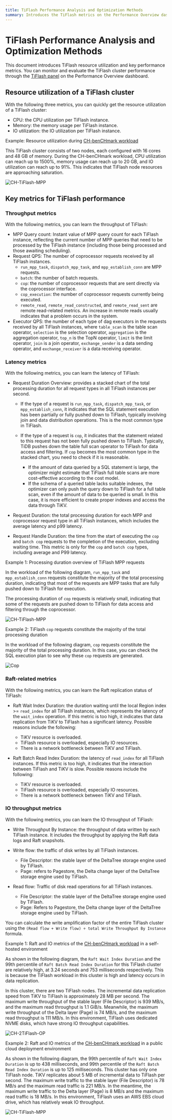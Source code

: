 ```yaml
---
title: TiFlash Performance Analysis and Optimization Methods
summary: Introduces the TiFlash metrics on the Performance Overview dashboard to help you better understand and monitor TiFlash workloads.
---
```


# TiFlash Performance Analysis and Optimization Methods

This document introduces TiFlash resource utilization and key performance metrics. You can monitor and evaluate the TiFlash cluster performance through the [TiFlash panel](/grafana-performance-overview-dashboard.md#tiflash) on the Performance Overview dashboard.

## Resource utilization of a TiFlash cluster

With the following three metrics, you can quickly get the resource utilization of a TiFlash cluster:

- CPU: the CPU utilization per TiFlash instance.
- Memory: the memory usage per TiFlash instance.
- IO utilization: the IO utilization per TiFlash instance.

Example: Resource utilization during [CH-benCHmark workload](/benchmark/benchmark-tidb-using-ch.md)

This TiFlash cluster consists of two nodes, each configured with 16 cores and 48 GB of memory. During the CH-benCHmark workload, CPU utilization can reach up to 1500%, memory usage can reach up to 20 GB, and IO utilization can reach up to 91%. This indicates that TiFlash node resources are approaching saturation.

![CH-TiFlash-MPP](/media/performance/tiflash/ch-2tiflash-op.png)

## Key metrics for TiFlash performance

### Throughput metrics

With the following metrics, you can learn the throughput of TiFlash:

- MPP Query count: Instant value of MPP query count for each TiFlash instance, reflecting the current number of MPP queries that need to be processed by the TiFlash instance (including those being processed and those awaiting scheduling).
- Request QPS: The number of coprocessor requests received by all TiFlash instances.
    - `run_mpp_task`, `dispatch_mpp_task`, and `mpp_establish_conn` are MPP requests.
    - `batch`: the number of batch requests.
    - `cop`: the number of coprocessor requests that are sent directly via the coprocessor interface.
    - `cop_execution`: the number of coprocessor requests currently being executed.
    - `remote_read`, `remote_read_constructed`, and `remote_read_sent` are remote read-related metrics. An increase in remote reads usually indicates that a problem occurs in the system.
- Executor QPS: the number of each type of dag executors in the requests received by all TiFlash instances, where `table_scan` is the table scan operator, `selection` is the selection operator, `aggregation` is the aggregation operator, `top_n` is the TopN operator, `limit` is the limit operator, `join` is a join operator, `exchange_sender` is a data sending operator, and `exchange_receiver` is a data receiving operator.

### Latency metrics

With the following metrics, you can learn the latency of TiFlash:

- Request Duration Overview: provides a stacked chart of the total processing duration for all request types in all TiFlash instances per second.

    - If the type of a request is `run_mpp_task`, `dispatch_mpp_task`, or `mpp_establish_conn`, it indicates that the SQL statement execution has been partially or fully pushed down to TiFlash, typically involving join and data distribution operations. This is the most common type in TiFlash.
    - If the type of a request is `cop`, it indicates that the statement related to this request has not been fully pushed down to TiFlash. Typically, TiDB pushes down the table full scan operator to TiFlash for data access and filtering. If `cop` becomes the most common type in the stacked chart, you need to check if it is reasonable.

        - If the amount of data queried by a SQL statement is large, the optimizer might estimate that TiFlash full table scans are more cost-effective according to the cost model.
        - If the schema of a queried table lacks suitable indexes, the optimizer can only push the query down to TiFlash for a full table scan, even if the amount of data to be queried is small. In this case, it is more efficient to create proper indexes and access the data through TiKV.

- Request Duration: the total processing duration for each MPP and coprocessor request type in all TiFlash instances, which includes the average latency and p99 latency.
- Request Handle Duration: the time from the start of executing the `cop` and `batch cop` requests to the completion of the execution, excluding waiting time. This metric is only for the `cop` and `batch cop` types, including average and P99 latency.

Example 1: Processing duration overview of TiFlash MPP requests

In the workload of the following diagram, `run_mpp_task` and `mpp_establish_conn` requests constitute the majority of the total processing duration, indicating that most of the requests are MPP tasks that are fully pushed down to TiFlash for execution.

The processing duration of `cop` requests is relatively small, indicating that some of the requests are pushed down to TiFlash for data access and filtering through the coprocessor.

![CH-TiFlash-MPP](/media/performance/tiflash/ch-2tiflash-op.png)

Example 2: TiFlash `cop` requests constitute the majority of the total processing duration

In the workload of the following diagram, `cop` requests constitute the majority of the total processing duration. In this case, you can check the SQL execution plan to see why these `cop` requests are generated.

![Cop](/media/performance/tiflash/tiflash_request_duration_by_type.png)

### Raft-related metrics

With the following metrics, you can learn the Raft replication status of TiFlash:

- Raft Wait Index Duration: the duration waiting until the local Region index >= `read_index` for all TiFlash instances, which represents the latency of the `wait_index` operation. If this metric is too high, it indicates that data replication from TiKV to TiFlash has a significant latency. Possible reasons include the following:

    - TiKV resource is overloaded.
    - TiFlash resource is overloaded, especially IO resources.
    - There is a network bottleneck between TiKV and TiFlash.

- Raft Batch Read Index Duration: the latency of `read_index` for all TiFlash instances. If this metric is too high, it indicates that the interaction between TiFlash and TiKV is slow. Possible reasons include the following:

    - TiKV resource is overloaded.
    - TiFlash resource is overloaded, especially IO resources.
    - There is a network bottleneck between TiKV and TiFlash.

### IO throughput metrics

With the following metrics, you can learn the IO throughput of TiFlash:

- Write Throughput By Instance: the throughput of data written by each TiFlash instance. It includes the throughput by applying the Raft data logs and Raft snapshots.
- Write flow: the traffic of disk writes by all TiFlash instances.

    - File Descriptor: the stable layer of the DeltaTree storage engine used by TiFlash.
    - Page: refers to Pagestore, the Delta change layer of the DeltaTree storage engine used by TiFlash.

- Read flow: Traffic of disk read operations for all TiFlash instances.

    - File Descriptor: the stable layer of the DeltaTree storage engine used by TiFlash.
    - Page: Refers to Pagestore, the Delta change layer of the DeltaTree storage engine used by TiFlash.

You can calculate the write amplification factor of the entire TiFlash cluster using the `(Read flow + Write flow) ÷ total Write Throughput By Instance` formula.

Example 1: Raft and IO metrics of the [CH-benCHmark workload](/benchmark/benchmark-tidb-using-ch.md) in a self-hosted environment

As shown in the following diagram, the `Raft Wait Index Duration` and the 99th percentile of `Raft Batch Read Index Duration` for this TiFlash cluster are relatively high, at 3.24 seconds and 753 milliseconds respectively. This is because the TiFlash workload in this cluster is high and latency occurs in data replication.

In this cluster, there are two TiFlash nodes. The incremental data replication speed from TiKV to TiFlash is approximately 28 MB per second. The maximum write throughput of the stable layer (File Descriptor) is 939 MB/s, and the maximum read throughput is 1.1 GiB/s. Meanwhile, the maximum write throughput of the Delta layer (Page) is 74 MB/s, and the maximum read throughput is 111 MB/s. In this environment, TiFlash uses dedicated NVME disks, which have strong IO throughput capabilities.

![CH-2TiFlash-OP](/media/performance/tiflash/ch-2tiflash-raft-io-flow.png)

Example 2: Raft and IO metrics of the [CH-benCHmark workload](/benchmark/benchmark-tidb-using-ch.md) in a public cloud deployment environment

As shown in the following diagram, the 99th percentile of `Raft Wait Index Duration` is up to 438 milliseconds, and 99th percentile of the `Raft Batch Read Index Duration` is up to 125 milliseconds. This cluster has only one TiFlash node. TiKV replicates about 5 MB of incremental data to TiFlash per second. The maximum write traffic to the stable layer (File Descriptor) is 78 MB/s and the maximum read traffic is 221 MB/s. In the meantime, the maximum write traffic to the Delta layer (Page) is 8 MB/s and the maximum read traffic is 18 MB/s. In this environment, TiFlash uses an AWS EBS cloud drive, which has relatively weak IO throughput.

![CH-TiFlash-MPP](/media/performance/tiflash/ch-1tiflash-raft-io-flow-cloud.png)